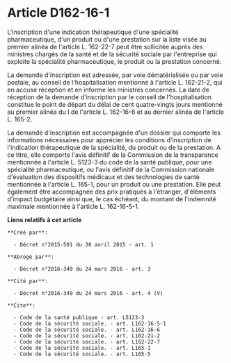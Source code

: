 # Article D162-16-1

L'inscription d'une indication thérapeutique d'une spécialité pharmaceutique, d'un produit ou d'une prestation sur la liste
visée au premier alinéa de l'article L. 162-22-7 peut être sollicitée auprès des ministres chargés de la santé et de la
sécurité sociale par l'entreprise qui exploite la spécialité pharmaceutique, le produit ou la prestation concerné. 

La demande d'inscription est adressée, par voie dématérialisée ou par voie postale, au conseil de l'hospitalisation mentionné
à l'article L. 162-21-2, qui en accuse réception et en informe les ministres concernés. La date de réception de la demande
d'inscription par le conseil de l'hospitalisation constitue le point de départ du délai de cent quatre-vingts jours mentionné
au premier alinéa du I de l'article L. 162-16-6 et au dernier alinéa de l'article L. 165-2. 

La demande d'inscription est accompagnée d'un dossier qui comporte les informations nécessaires pour apprécier les conditions
d'inscription de l'indication thérapeutique de la spécialité, du produit ou de la prestation. A ce titre, elle comporte
l'avis définitif de la Commission de la transparence mentionnée à l'article L. 5123-3 du code de la santé publique, pour une
spécialité pharmaceutique, ou l'avis définitif de la Commission nationale d'évaluation des dispositifs médicaux et des
technologies de santé mentionnée à l'article L. 165-1, pour un produit ou une prestation. Elle peut également être
accompagnée des prix pratiqués à l'étranger, d'éléments d'impact budgétaire ainsi que, le cas échéant, du montant de
l'indemnité maximale mentionnée à l'article L. 162-16-5-1.

**Liens relatifs à cet article**

	**Créé par**:

	  - Décret n°2015-501 du 30 avril 2015 - art. 1

	**Abrogé par**:

	  - Décret n°2016-349 du 24 mars 2016 - art. 3

	**Cité par**:

	  - Décret n°2016-349 du 24 mars 2016 - art. 4 (V)

	**Cite**:

	  - Code de la santé publique - art. L5123-3
	  - Code de la sécurité sociale. - art. L162-16-5-1
	  - Code de la sécurité sociale. - art. L162-16-6
	  - Code de la sécurité sociale. - art. L162-21-2
	  - Code de la sécurité sociale. - art. L162-22-7
	  - Code de la sécurité sociale. - art. L165-1
	  - Code de la sécurité sociale. - art. L165-5
